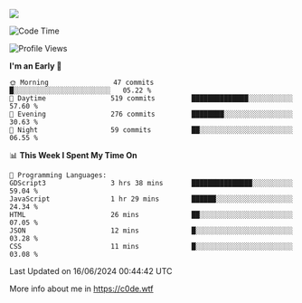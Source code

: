 <a href="https://wakatime.com"><img src="https://wakatime.com/share/@c0dezin/b7f18a7c-ab3a-40b8-8bc7-b1b7bf71f1d6.svg" /></a>

<!--START_SECTION:waka-->
![Code Time](http://img.shields.io/badge/Code%20Time-41%20hrs%208%20mins-blue)

![Profile Views](http://img.shields.io/badge/Profile%20Views-0-blue)

**I'm an Early 🐤** 

```text
🌞 Morning                47 commits          █░░░░░░░░░░░░░░░░░░░░░░░░   05.22 % 
🌆 Daytime                519 commits         ██████████████░░░░░░░░░░░   57.60 % 
🌃 Evening                276 commits         ████████░░░░░░░░░░░░░░░░░   30.63 % 
🌙 Night                  59 commits          ██░░░░░░░░░░░░░░░░░░░░░░░   06.55 % 
```


📊 **This Week I Spent My Time On** 

```text
💬 Programming Languages: 
GDScript3                3 hrs 38 mins       ███████████████░░░░░░░░░░   59.04 % 
JavaScript               1 hr 29 mins        ██████░░░░░░░░░░░░░░░░░░░   24.34 % 
HTML                     26 mins             ██░░░░░░░░░░░░░░░░░░░░░░░   07.05 % 
JSON                     12 mins             █░░░░░░░░░░░░░░░░░░░░░░░░   03.28 % 
CSS                      11 mins             █░░░░░░░░░░░░░░░░░░░░░░░░   03.08 % 
```


 Last Updated on 16/06/2024 00:44:42 UTC
<!--END_SECTION:waka-->

More info about me in https://c0de.wtf
